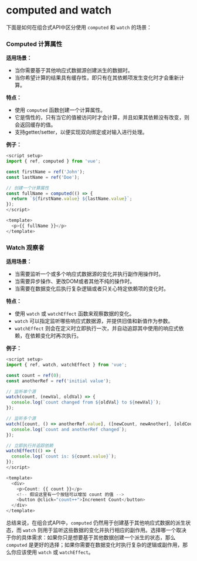 # computed and watch
下面是如何在组合式API中区分使用 `computed` 和 `watch` 的场景：

### Computed 计算属性

**适用场景：**
- 当你需要基于其他响应式数据源创建派生的数据时。
- 当你希望计算的结果具有缓存性，即只有在其依赖项发生变化时才会重新计算。

**特点：**
- 使用 `computed` 函数创建一个计算属性。
- 它是惰性的，只有当它的值被访问时才会计算，并且如果其依赖没有改变，则会返回缓存的值。
- 支持getter/setter，以便实现双向绑定或对输入进行处理。

**例子：**
```javascript
<script setup>
import { ref, computed } from 'vue';

const firstName = ref('John');
const lastName = ref('Doe');

// 创建一个计算属性
const fullName = computed(() => {
  return `${firstName.value} ${lastName.value}`;
});
</script>

<template>
  <p>{{ fullName }}</p>
</template>
```

### Watch 观察者

**适用场景：**
- 当需要监听一个或多个响应式数据源的变化并执行副作用操作时。
- 当需要异步操作、更改DOM或者其他不纯的操作时。
- 当需要在数据变化后执行复杂逻辑或者只关心特定依赖项的变化时。

**特点：**
- 使用 `watch` 或 `watchEffect` 函数来观察数据的变化。
- `watch` 可以指定监听哪些响应式数据源，并提供旧值和新值作为参数。
- `watchEffect` 则会在定义时立即执行一次，并自动追踪其中使用的响应式依赖，在依赖变化时再次执行。

**例子：**
```javascript
<script setup>
import { ref, watch, watchEffect } from 'vue';

const count = ref(0);
const anotherRef = ref('initial value');

// 监听单个源
watch(count, (newVal, oldVal) => {
  console.log(`count changed from ${oldVal} to ${newVal}`);
});

// 监听多个源
watch([count, () => anotherRef.value], ([newCount, newAnother], [oldCount, oldAnother]) => {
  console.log(`count and anotherRef changed`);
});

// 立即执行并追踪依赖
watchEffect(() => {
  console.log(`count is: ${count.value}`);
});
</script>

<template>
  <div>
    <p>Count: {{ count }}</p>
    <!-- 假设这里有一个按钮可以增加 count 的值 -->
    <button @click="count++">Increment Count</button>
  </div>
</template>
```

总结来说，在组合式API中，`computed` 仍然用于创建基于其他响应式数据的派生状态，而 `watch` 则用于监听这些数据的变化并执行相应的副作用。选择哪一个取决于你的具体需求：如果你只是想要基于其他数据创建一个派生的状态，那么 `computed` 是更好的选择；如果你需要在数据变化时执行复杂的逻辑或副作用，那么你应该使用 `watch` 或 `watchEffect`。